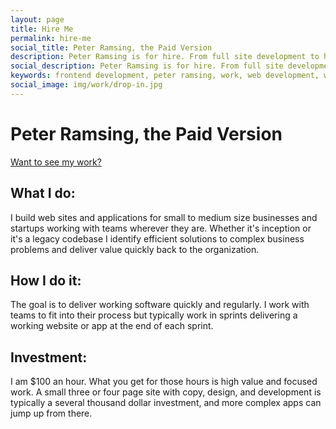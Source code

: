 ```yaml
---
layout: page
title: Hire Me
permalink: hire-me
social_title: Peter Ramsing, the Paid Version
description: Peter Ramsing is for hire. From full site development to helping break down barriers in legacy code, I'm here to help.
social_description: Peter Ramsing is for hire. From full site development to helping break down barriers in legacy code, I'm here to help.
keywords: frontend development, peter ramsing, work, web development, web design
social_image: img/work/drop-in.jpg
---
```


# Peter Ramsing, the&nbsp;Paid&nbsp;Version

<a href="{{ site.baseurl }}/my-work/">Want to see my work?</a>

## What I do:
I build web sites and applications for small to medium size businesses and startups working with teams wherever they are. Whether it's inception or it's a legacy codebase I identify efficient solutions to complex business problems and deliver value quickly back to the organization.


## How I do it:
The goal is to deliver working software quickly and regularly. I work with teams to fit into their process but typically work in sprints delivering a working website or app at the end of each sprint.


## Investment:
I am $100 an hour. What you get for those hours is high value and focused work. A small three or four page site with copy, design, and development is typically a several thousand dollar investment, and more complex apps can jump up from there.
